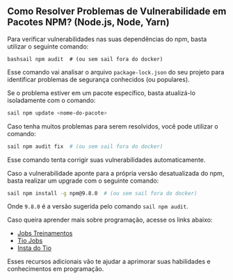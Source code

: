 ## Como Resolver Problemas de Vulnerabilidade em Pacotes NPM? (Node.js, Node, Yarn)

Para verificar vulnerabilidades nas suas dependências do npm, basta utilizar o seguinte comando:

```
bashsail npm audit  # (ou sem sail fora do docker)

```

Esse comando vai analisar o arquivo `package-lock.json` do seu projeto para identificar problemas de segurança conhecidos (ou populares).

Se o problema estiver em um pacote específico, basta atualizá-lo isoladamente com o comando:

```bash
sail npm update <nome-do-pacote>
```

Caso tenha muitos problemas para serem resolvidos, você pode utilizar o comando:

```bash
sail npm audit fix  # (ou sem sail fora do docker)
```

Esse comando tenta corrigir suas vulnerabilidades automaticamente.

Caso a vulnerabilidade aponte para a própria versão desatualizada do npm, basta realizar um upgrade com o seguinte comando:

```bash
sail npm install -g npm@9.8.0  # (ou sem sail fora do docker)
```

Onde `9.8.0` é a versão sugerida pelo comando `sail npm audit`.

Caso queira aprender mais sobre programação, acesse os links abaixo:

-   [Jobs Treinamentos](https://cursos.jobstreinamentos.com.br/)
-   [Tio Jobs](https://youtube.com/@tiojobs)
-   [Insta do Tio](https://instagram.com/tiojobsoficial)

Esses recursos adicionais vão te ajudar a aprimorar suas habilidades e conhecimentos em programação.
